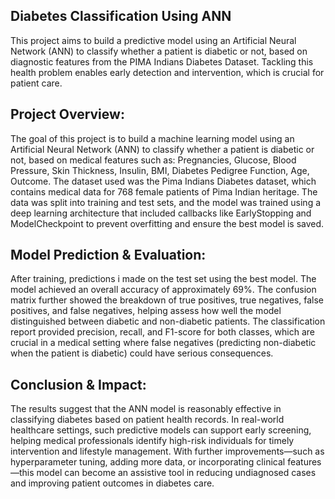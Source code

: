 ## Diabetes Classification Using ANN
This project aims to build a predictive model using an Artificial Neural Network (ANN) to classify whether a patient is diabetic or not, 
based on diagnostic features from the PIMA Indians Diabetes Dataset. Tackling this health problem enables early detection and intervention, 
which is crucial for patient care.

## Project Overview:
The goal of this project is to build a machine learning model using an Artificial Neural Network (ANN) to classify whether a patient is diabetic or not, 
based on medical features such as: Pregnancies, Glucose, Blood Pressure, Skin Thickness, Insulin, BMI, Diabetes Pedigree Function, Age, Outcome. 
The dataset used was the Pima Indians Diabetes dataset, which contains medical data for 768 female patients of Pima Indian heritage.
The data was split into training and test sets, and the model was trained using a deep learning architecture that included callbacks like EarlyStopping and 
ModelCheckpoint to prevent overfitting and ensure the best model is saved.

## Model Prediction & Evaluation:
After training, predictions i made on the test set using the best model.
The model achieved an overall accuracy of approximately 69%.
The confusion matrix further showed the breakdown of true positives, true negatives, false positives, and false negatives,
helping assess how well the model distinguished between diabetic and non-diabetic patients. 
The classification report provided precision, recall, and F1-score for both classes, 
which are crucial in a medical setting where false negatives (predicting non-diabetic when the patient is diabetic) could have serious consequences.

## Conclusion & Impact:
The results suggest that the ANN model is reasonably effective in classifying diabetes based on patient health records.
In real-world healthcare settings, such predictive models can support early screening, 
helping medical professionals identify high-risk individuals for timely intervention and lifestyle management.
With further improvements—such as hyperparameter tuning, adding more data, or incorporating clinical features—this model can become an assistive tool in reducing undiagnosed
cases and improving patient outcomes in diabetes care.
